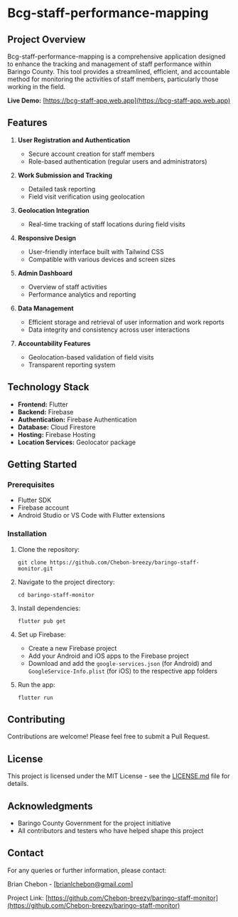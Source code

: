 # Bcg-staff-performance-mapping

## Project Overview

Bcg-staff-performance-mapping is a comprehensive application designed to enhance the tracking and management of staff performance within Baringo County. This tool provides a streamlined, efficient, and accountable method for monitoring the activities of staff members, particularly those working in the field.

**Live Demo:** [https://bcg-staff-app.web.app](https://bcg-staff-app.web.app)

## Features

1. **User Registration and Authentication**

   - Secure account creation for staff members
   - Role-based authentication (regular users and administrators)

2. **Work Submission and Tracking**

   - Detailed task reporting
   - Field visit verification using geolocation

3. **Geolocation Integration**

   - Real-time tracking of staff locations during field visits

4. **Responsive Design**

   - User-friendly interface built with Tailwind CSS
   - Compatible with various devices and screen sizes

5. **Admin Dashboard**

   - Overview of staff activities
   - Performance analytics and reporting

6. **Data Management**

   - Efficient storage and retrieval of user information and work reports
   - Data integrity and consistency across user interactions

7. **Accountability Features**
   - Geolocation-based validation of field visits
   - Transparent reporting system

## Technology Stack

- **Frontend:** Flutter
- **Backend:** Firebase
- **Authentication:** Firebase Authentication
- **Database:** Cloud Firestore
- **Hosting:** Firebase Hosting
- **Location Services:** Geolocator package

## Getting Started

### Prerequisites

- Flutter SDK
- Firebase account
- Android Studio or VS Code with Flutter extensions

### Installation

1. Clone the repository:

   ```
   git clone https://github.com/Chebon-breezy/baringo-staff-monitor.git
   ```

2. Navigate to the project directory:

   ```
   cd baringo-staff-monitor
   ```

3. Install dependencies:

   ```
   flutter pub get
   ```

4. Set up Firebase:

   - Create a new Firebase project
   - Add your Android and iOS apps to the Firebase project
   - Download and add the `google-services.json` (for Android) and `GoogleService-Info.plist` (for iOS) to the respective app folders

5. Run the app:
   ```
   flutter run
   ```

## Contributing

Contributions are welcome! Please feel free to submit a Pull Request.

## License

This project is licensed under the MIT License - see the [LICENSE.md](LICENSE.md) file for details.

## Acknowledgments

- Baringo County Government for the project initiative
- All contributors and testers who have helped shape this project

## Contact

For any queries or further information, please contact:

Brian Chebon - [brianlchebon@gmail.com]

Project Link: [https://github.com/Chebon-breezy/baringo-staff-monitor](https://github.com/Chebon-breezy/baringo-staff-monitor)
